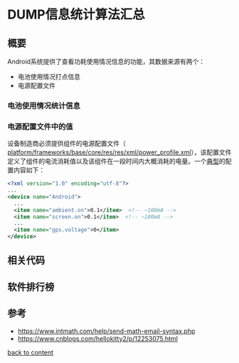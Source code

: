 # DUMP信息统计算法汇总

## 概要

Android系统提供了查看功耗使用情况信息的功能，其数据来源有两个：

*   电池使用情况打点信息
*   电源配置文件

### 电池使用情况统计信息

### 电源配置文件中的值

设备制造商必须提供组件的电源配置文件（ [platform/frameworks/base/core/res/res/xml/power_profile.xml](https://android.googlesource.com/platform/frameworks/base/+/master/core/res/res/xml/power_profile.xml)），该配置文件定义了组件的电流消耗值以及该组件在一段时间内大概消耗的电量。一个[典型](https://android.googlesource.com/platform/frameworks/base/+/master/core/res/res/xml/power_profile.xml)的配置内容如下：

````xml
<?xml version="1.0" encoding="utf-8"?>
...
<device name="Android">
  ...
  <item name="ambient.on">0.1</item>  <!-- ~100mA -->
  <item name="screen.on">0.1</item>  <!-- ~100mA -->
  ...
  <item name="gps.voltage">0</item>
</device>
````

## 相关代码



## 软件排行榜



## 参考

*   https://www.intmath.com/help/send-math-email-syntax.php
*   https://www.cnblogs.com/hellokitty2/p/12253075.html















































[back to content](../../index.md)